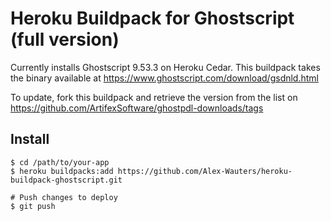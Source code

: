 # Heroku Buildpack for Ghostscript (full version)

Currently installs Ghostscript 9.53.3 on Heroku Cedar. This buildpack takes the binary available at https://www.ghostscript.com/download/gsdnld.html

To update, fork this buildpack and retrieve the version from the list on https://github.com/ArtifexSoftware/ghostpdl-downloads/tags

## Install

    $ cd /path/to/your-app
    $ heroku buildpacks:add https://github.com/Alex-Wauters/heroku-buildpack-ghostscript.git

    # Push changes to deploy
    $ git push
